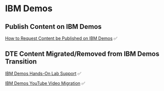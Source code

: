 # IBM Demos

## Publish Content on IBM Demos  

[How to Request Content be Published on IBM Demos](https://github.com/IBM/dte-support-public/blob/main/IBM-Demos/IBM-Demos-Runbooks/dte-youtube-video-migration.md)  :white_check_mark:

## DTE Content Migrated/Removed from IBM Demos Transition

[IBM Demos Hands-On Lab Support](https://github.com/IBM/dte-support-public/blob/main/IBM-Demos/IBM-Demos-Runbooks/ibmdemos-handsonlab-removal-support.m)  :white_check_mark:

[IBM Demos YouTube Video Migration](https://github.com/IBM/dte-support-public/blob/main/IBM-Demos/IBM-Demos-Runbooks/request-publish-content-ibmdemos.md)  :white_check_mark:
